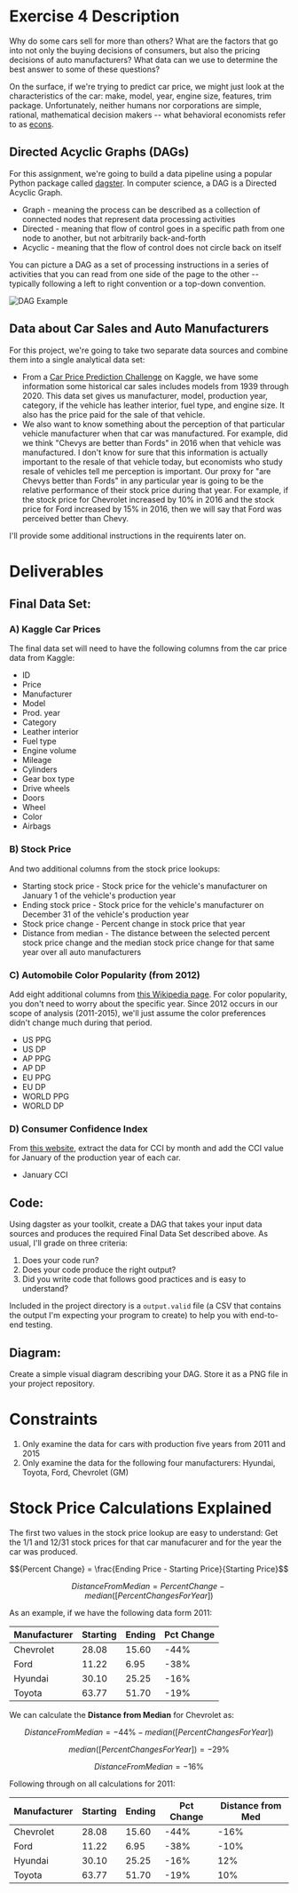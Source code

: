 # Exercise 4 Description

Why do some cars sell for more than others? What are the factors that go into not only the buying decisions of consumers, but also the pricing decisions of auto manufacturers?  What data can we use to determine the best answer to some of these questions?

On the surface, if we're trying to predict car price, we might just look at the characteristics of the car: make, model, year, engine size, features, trim package.  Unfortunately, neither humans nor corporations are simple, rational, mathematical decision makers -- what behavioral economists refer to as [econs](https://www.researchgate.net/publication/344119977_Econs_vs_Humans_An_Introduction_to_Behavioral_Economics_Social_Education_832_p_94-99).

## Directed Acyclic Graphs (DAGs)

For this assignment, we're going to build a data pipeline using a popular Python package called [dagster](https://dagster.io/).  In computer science, a DAG is a Directed Acyclic Graph.

* Graph - meaning the process can be described as a collection of connected nodes that represent data processing activities
* Directed - meaning that flow of control goes in a specific path from one node to another, but not arbitrarily back-and-forth
* Acyclic - meaning that the flow of control does not circle back on itself

You can picture a DAG as a set of processing instructions in a series of activities that you can read from one side of the page to the other -- typically following a left to right convention or a top-down convention.

![DAG Example](dag_example.png)

## Data about Car Sales and Auto Manufacturers

For this project, we're going to take two separate data sources and combine them into a single analytical data set:

* From a [Car Price Prediction Challenge](https://www.kaggle.com/datasets/deepcontractor/car-price-prediction-challenge) on Kaggle, we have some information some historical car sales includes models from 1939 through 2020. This data set gives us manufacturer, model, production year, category, if the vehicle has leather interior, fuel type, and engine size. It also has the price paid for the sale of that vehicle.
* We also want to know something about the perception of that particular vehicle manufacturer when that car was manufactured. For example, did we think "Chevys are better than Fords" in 2016 when that vehicle was manufactured. I don't know for sure that this information is actually important to the resale of that vehicle today, but economists who study resale of vehicles tell me perception is important. Our proxy for "are Chevys better than Fords" in any particular year is going to be the relative performance of their stock price during that year.  For example, if the stock price for Chevrolet increased by 10% in 2016 and the stock price for Ford increased by 15% in 2016, then we will say that Ford was perceived better than Chevy.

I'll provide some additional instructions in the requirents later on.

# Deliverables

## Final Data Set:

### A) Kaggle Car Prices

The final data set will need to have the following columns from the car price data from Kaggle:

* ID
* Price
* Manufacturer
* Model
* Prod. year
* Category
* Leather interior
* Fuel type
* Engine volume
* Mileage
* Cylinders
* Gear box type
* Drive wheels
* Doors
* Wheel
* Color
* Airbags

### B) Stock Price

And two additional columns from the stock price lookups:

* Starting stock price - Stock price for the vehicle's manufacturer on January 1 of the vehicle's production year
* Ending stock price - Stock price for the vehicle's manufacturer on December 31 of the vehicle's production year
* Stock price change - Percent change in stock price that year
* Distance from median - The distance between the selected percent stock price change and the median stock price change for that same year over all auto manufacturers

### C) Automobile Color Popularity (from 2012)

Add eight additional columns from [this Wikipedia page](https://en.wikipedia.org/wiki/Car_colour_popularity). For color popularity, you don't need to worry about the specific year. Since 2012 occurs in our scope of analysis (2011-2015), we'll just assume the color preferences didn't change much during that period.

* US PPG
* US DP
* AP PPG
* AP DP
* EU PPG
* EU DP
* WORLD PPG
* WORLD DP

### D) Consumer Confidence Index

From [this website](https://data.oecd.org/leadind/consumer-confidence-index-cci.htm), extract the data for CCI by month and add the CCI value for January of the production year of each car.

* January CCI

## Code:

Using dagster as your toolkit, create a DAG that takes your input data sources and produces the required Final Data Set described above. As usual, I'll grade on three criteria:

1. Does your code run?
2. Does your code produce the right output?
3. Did you write code that follows good practices and is easy to understand?

Included in the project directory is a `output.valid` file (a CSV that contains the output I'm expecting your program to create) to help you with end-to-end testing.

## Diagram:

Create a simple visual diagram describing your DAG. Store it as a PNG file in your project repository.

# Constraints

1. Only examine the data for cars with production five years from 2011 and 2015
2. Only examine the data for the following four manufacturers: Hyundai, Toyota, Ford, Chevrolet (GM)

# Stock Price Calculations Explained

The first two values in the stock price lookup are easy to understand: Get the 1/1 and 12/31 stock prices for that car manufacurer and for the year the car was produced.

```math
{Percent Change} = \frac{Ending Price - Starting Price}{Starting Price}
```

```math
{Distance From Median} = {Percent Change} - median([{PercentChangesForYear}])
```

As an example, if we have the following data form 2011:

| Manufacturer | Starting | Ending | Pct Change |
| ------------ | -------- | ------ | ---------- |
| Chevrolet    | 28.08    | 15.60  | -44%       |
| Ford         | 11.22    | 6.95   | -38%       |
| Hyundai      | 30.10    | 25.25  | -16%       |
| Toyota       | 63.77    | 51.70  | -19%       |

We can calculate the **Distance from Median** for Chevrolet as:

```math
Distance From Median = {-44}\% - median([PercentChangesForYear])
```

```math
median([PercentChangesForYear]) = {-29}\%
```

```math
Distance From Median = {-16}\%
```

Following through on all calculations for 2011:

| Manufacturer | Starting | Ending | Pct Change | Distance from Med |
| ------------ | -------- | ------ | ---------- | ----------------- |
| Chevrolet    | 28.08    | 15.60  | -44%       | -16%              |
| Ford         | 11.22    | 6.95   | -38%       | -10%              |
| Hyundai      | 30.10    | 25.25  | -16%       | 12%               |
| Toyota       | 63.77    | 51.70  | -19%       | 10%               |

